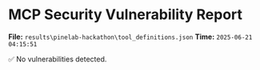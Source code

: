 # MCP Security Vulnerability Report
**File:** `results\pinelab-hackathon\tool_definitions.json`
**Time:** `2025-06-21 04:15:51`

✅ No vulnerabilities detected.